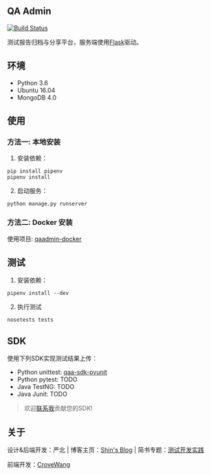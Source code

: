 ## QA Admin

[![Build Status](https://travis-ci.org/intest-tech/qaadmin.svg?branch=master)](https://travis-ci.org/intest-tech/qaadmin)

测试报告归档与分享平台，服务端使用[Flask](https://github.com/pallets/flask)驱动。

## 环境

- Python 3.6
- Ubuntu 16.04
- MongoDB 4.0

## 使用

### 方法一: 本地安装

1. 安装依赖：

```
pip install pipenv
pipenv install
```

2. 启动服务：

```
python manage.py runserver
```

### 方法二: Docker 安装

使用项目: [qaadmin-docker](https://github.com/intest-tech/qaadmin-docker)

## 测试

1. 安装依赖：
```
pipenv install --dev
```

2. 执行测试
```
nosetests tests
```

## SDK

使用下列SDK实现测试结果上传：

- Python unittest: [qaa-sdk-pyunit](https://github.com/intest-tech/qaa-sdk-pyunit)
- Python pytest: TODO
- Java TestNG: TODO
- Java Junit: TODO

> 欢迎[联系我](mailto:ityoung@foxmail.com)贡献您的SDK!

## 关于

设计&后端开发：严北 | 博客主页：[Shin's Blog](https://intest.tech) | 简书专题：[测试开发实践](https://www.jianshu.com/c/b4b2bd0cb60d)

前端开发：[CroveWang](https://github.com/orgs/intest-tech/people/MinistryWJW)

